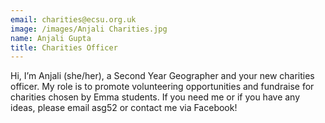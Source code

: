 ```yaml
---
email: charities@ecsu.org.uk
image: /images/Anjali Charities.jpg
name: Anjali Gupta
title: Charities Officer
---
```


Hi, I’m Anjali (she/her), a Second Year Geographer and your new charities officer.
										My role is to promote volunteering opportunities and fundraise for charities chosen by Emma students.
										If you need me or if you have any ideas, please email asg52 or contact me via Facebook!
